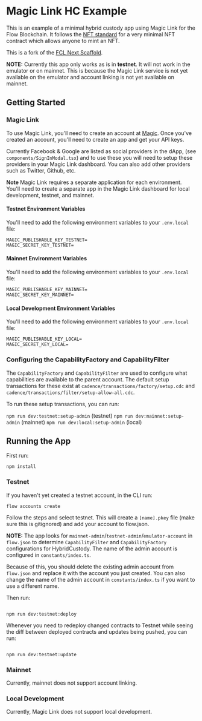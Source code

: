 # Magic Link HC Example

This is an example of a minimal hybrid custody app using Magic Link for the Flow Blockchain. It follows the [NFT standard](https://github.com/onflow/flow-nft) for a very minimal NFT contract which allows anyone to mint an NFT.

This is a fork of the [FCL Next Scaffold](https://github.com/chasefleming/fcl-next-scaffold).

**NOTE:** Currently this app only works as is in **testnet**. It will not work in the emulator or on mainnet. This is because the Magic Link service is not yet available on the emulator and account linking is not yet available on mainnet.

## Getting Started

### Magic Link

To use Magic Link, you'll need to create an account at [Magic](https://magic.link/). Once you've created an account, you'll need to create an app and get your API keys.

Currently Facebook & Google are listed as social providers in the dApp, (see `components/SignInModal.tsx`) and to use these you will need to setup these providers in your Magic Link dashboard. You can also add other providers such as Twitter, Github, etc.

**Note** Magic Link requires a separate application for each environment. You'll need to create a separate app in the Magic Link dashboard for local development, testnet, and mainnet.

#### Testnet Environment Variables

You'll need to add the following environment variables to your `.env.local` file:

```
MAGIC_PUBLISHABLE_KEY_TESTNET=
MAGIC_SECRET_KEY_TESTNET=
```

#### Mainnet Environment Variables

You'll need to add the following environment variables to your `.env.local` file:

```
MAGIC_PUBLISHABLE_KEY_MAINNET=
MAGIC_SECRET_KEY_MAINNET=
```

#### Local Development Environment Variables

You'll need to add the following environment variables to your `.env.local` file:

```
MAGIC_PUBLISHABLE_KEY_LOCAL=
MAGIC_SECRET_KEY_LOCAL=
```

### Configuring the CapabilityFactory and CapabilityFilter

The `CapabilityFactory` and `CapabilityFilter` are used to configure what capabilities are available to the parent account. The default setup transactions for these exist at `cadence/transactions/factory/setup.cdc` and `cadence/transactions/filter/setup-allow-all.cdc`.

To run these setup transactions, you can run:

`npm run dev:testnet:setup-admin` (testnet)
`npm run dev:mainnet:setup-admin` (mainnet)
`npm run dev:local:setup-admin` (local)

## Running the App

First run:

```
npm install
```

### Testnet

If you haven't yet created a testnet account, in the CLI run:

```
flow accounts create
```

Follow the steps and select testnet. This will create a `[name].pkey` file (make sure this is gitignored) and add your account to flow.json.

**NOTE:** The app looks for `mainnet-admin`/`testnet-admin`/`emulator-account` in `flow.json` to determine `CapabilityFilter` and `CapabilityFactory` configurations for HybridCustody. The name of the admin account is configured in `constants/index.ts`.

Because of this, you should delete the existing admin account from `flow.json` and replace it with the account you just created. You can also change the name of the admin account in `constants/index.ts` if you want to use a different name.

Then run:

```

npm run dev:testnet:deploy

```

Whenever you need to redeploy changed contracts to Testnet while seeing the diff between deployed contracts and updates being pushed, you can run:

```

npm run dev:testnet:update

```

### Mainnet

Currently, mainnet does not support account linking.

### Local Development

Currently, Magic Link does not support local development.

```

```
